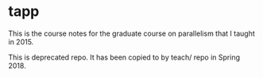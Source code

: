 # tapp
This is the course notes for the graduate course on parallelism that I
taught in 2015.

This is deprecated repo.  It has been copied to by teach/ repo in Spring 2018.

